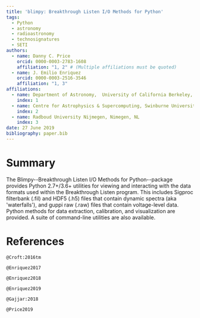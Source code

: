 ```yaml
---
title: 'blimpy: Breakthrough Listen I/O Methods for Python'
tags:
  - Python
  - astronomy
  - radioastronomy
  - technosignatures
  - SETI
authors:
  - name: Danny C. Price
    orcid: 0000-0003-2783-1608
    affiliation: "1, 2" # (Multiple affiliations must be quoted)
  - name: J. Emilio Enriquez
    orcid: 0000-0003-2516-3546 
    affiliation: "1, 3"
affiliations:
  - name: Department of Astronomy,  University of California Berkeley, Berkeley CA 94720
    index: 1
  - name: Centre for Astrophysics & Supercomputing, Swinburne University of Technology, Hawthorn, VIC 3122, Australia
    index: 2
  - name: Radboud University Nijmegen, Nimegen, NL
    index: 3
date: 27 June 2019
bibliography: paper.bib
---
```


# Summary
The Blimpy--Breakthrough Listen I/O Methods for Python--package provides Python 2.7+/3.6+ utilities 
for viewing and interacting with the data formats used within the Breakthrough Listen program. 
This includes Sigproc filterbank (.fil) and HDF5 (.h5) files that contain dynamic spectra (aka 'waterfalls'), 
and guppi raw (.raw) files that contain voltage-level data. Python methods for data extraction, 
calibration, and visualization are provided. A suite of command-line utilities are also available.

# References

`@Croft:2016tm`

`@Enriquez2017`

`@Enriquez2018`

`@Enriquez2019`

`@Gajjar:2018`

`@Price2019`







